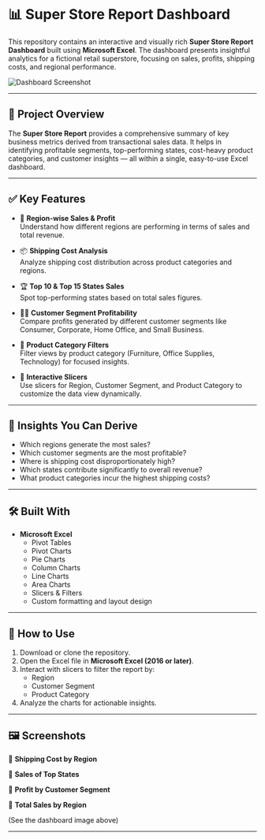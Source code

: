 # 📊 Super Store Report Dashboard

This repository contains an interactive and visually rich **Super Store Report Dashboard** built using **Microsoft Excel**. The dashboard presents insightful analytics for a fictional retail superstore, focusing on sales, profits, shipping costs, and regional performance.

![Dashboard Screenshot](./Super%20Store%20Report.png)

---

## 📌 Project Overview

The **Super Store Report** provides a comprehensive summary of key business metrics derived from transactional sales data. It helps in identifying profitable segments, top-performing states, cost-heavy product categories, and customer insights — all within a single, easy-to-use Excel dashboard.

---

## ✅ Key Features

- 📍 **Region-wise Sales & Profit**  
  Understand how different regions are performing in terms of sales and total revenue.

- 📦 **Shipping Cost Analysis**  
  Analyze shipping cost distribution across product categories and regions.

- 🏆 **Top 10 & Top 15 States Sales**  
  Spot top-performing states based on total sales figures.

- 🧍‍♂️ **Customer Segment Profitability**  
  Compare profits generated by different customer segments like Consumer, Corporate, Home Office, and Small Business.

- 📂 **Product Category Filters**  
  Filter views by product category (Furniture, Office Supplies, Technology) for focused insights.

- 🔄 **Interactive Slicers**  
  Use slicers for Region, Customer Segment, and Product Category to customize the data view dynamically.

---

## 🧠 Insights You Can Derive

- Which regions generate the most sales?
- Which customer segments are the most profitable?
- Where is shipping cost disproportionately high?
- Which states contribute significantly to overall revenue?
- What product categories incur the highest shipping costs?

---

## 🛠️ Built With

- **Microsoft Excel**
  - Pivot Tables
  - Pivot Charts
  - Pie Charts
  - Column Charts
  - Line Charts
  - Area Charts
  - Slicers & Filters
  - Custom formatting and layout design

---

## 📂 How to Use

1. Download or clone the repository.
2. Open the Excel file in **Microsoft Excel (2016 or later)**.
3. Interact with slicers to filter the report by:
   - Region
   - Customer Segment
   - Product Category
4. Analyze the charts for actionable insights.

---

## 🖼️ Screenshots

📌 **Shipping Cost by Region**
  
📌 **Sales of Top States**

📌 **Profit by Customer Segment**

📌 **Total Sales by Region**

(See the dashboard image above)

---



